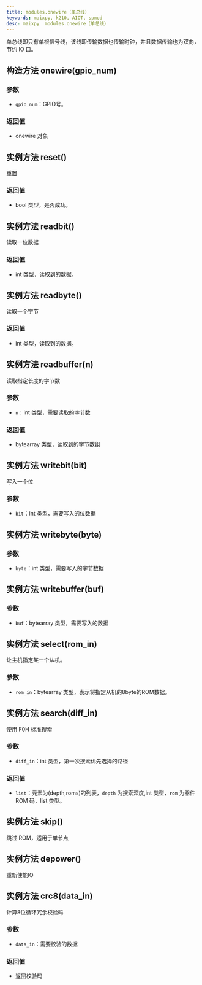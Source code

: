 ```yaml
---
title: modules.onewire（单总线）
keywords: maixpy, k210, AIOT, spmod
desc: maixpy  modules.onewire（单总线）
---
```



单总线即只有单根信号线，该线即传输数据也传输时钟，并且数据传输也为双向，节约 IO 口。

## 构造方法 onewire(gpio_num)

### 参数

* `gpio_num`：GPIO号。

### 返回值

* onewire 对象

## 实例方法 reset()

重置

### 返回值

* bool 类型，是否成功。

## 实例方法 readbit()

读取一位数据

### 返回值

* int 类型，读取到的数据。

## 实例方法 readbyte()

读取一个字节

### 返回值

* int 类型，读取到的数据。

## 实例方法 readbuffer(n)

读取指定长度的字节数

### 参数

* `n`：int 类型，需要读取的字节数

### 返回值

* bytearray 类型，读取到的字节数组

## 实例方法 writebit(bit)

写入一个位

### 参数

* `bit`：int 类型，需要写入的位数据

## 实例方法 writebyte(byte)

### 参数

* `byte`：int 类型，需要写入的字节数据

## 实例方法 writebuffer(buf)

### 参数

* `buf`：bytearray 类型，需要写入的数据

## 实例方法 select(rom_in)

让主机指定某一个从机。

### 参数

* `rom_in`：bytearray 类型，表示将指定从机的8byte的ROM数据。

## 实例方法 search(diff_in)

使用 F0H 标准搜索

### 参数

* `diff_in`：int 类型，第一次搜索优先选择的路径

### 返回值

* `list`：元素为(depth,roms)的列表，`depth` 为搜索深度,int 类型，`rom` 为器件 ROM 码，list 类型。

## 实例方法 skip()

跳过 ROM，适用于单节点

## 实例方法 depower()

重新使能IO

## 实例方法 crc8(data_in)

计算8位循环冗余校验码

### 参数

* `data_in`：需要校验的数据

### 返回值

* 返回校验码